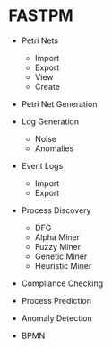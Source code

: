 # FASTPM

- Petri Nets
    - Import
    - Export
    - View
    - Create
    
- Petri Net Generation

- Log Generation
    - Noise 
    - Anomalies

- Event Logs
    - Import
    - Export

- Process Discovery
    - DFG
    - Alpha Miner
    - Fuzzy Miner
    - Genetic Miner
    - Heuristic Miner

- Compliance Checking

- Process Prediction

- Anomaly Detection

- BPMN

    

